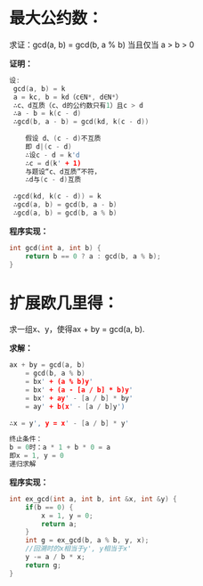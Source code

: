 # 最大公约数：

求证：gcd(a, b) = gcd(b, a % b) 当且仅当 a > b > 0

**证明：**

```c++
设:
 gcd(a, b) = k
 a = kc, b = kd（c∈N*, d∈N*）
 ∴c、d互质（c、d的公约数只有1）且c > d
 ∴a - b = k(c - d)
 ∴gcd(b, a - b) = gcd(kd, k(c - d))
       
    假设 d、(c - d)不互质
    即 d|(c - d)
    ∴设c - d = k'd
    ∴c = d(k' + 1)
    与题设“c、d互质”不符，
    ∴d与(c - d)互质
       
 ∴gcd(kd, k(c - d)) = k
 ∴gcd(a, b) = gcd(b, a - b)
 ∴gcd(a, b) = gcd(b, a % b)
```

**程序实现：**
```c++
int gcd(int a, int b) {
	return b == 0 ? a : gcd(b, a % b);
}
```

# 扩展欧几里得：

求一组x、y，使得ax + by = gcd(a, b).

**求解：**
```c++
ax + by = gcd(a, b)
	= gcd(b, a % b)
	= bx' + (a % b)y'
	= bx' + (a - [a / b] * b)y'
	= bx' + ay' - [a / b] * by'
	= ay' + b(x' - [a / b]y')
	
∴x = y', y = x' - [a / b] * y'

终止条件：
b = 0时：a * 1 + b * 0 = a
即x = 1, y = 0
递归求解
```

**程序实现：**
```c++
int ex_gcd(int a, int b, int &x, int &y) {
	if(b == 0) {
		x = 1, y = 0;
		return a;
	}
	int g = ex_gcd(b, a % b, y, x);
	//回溯时的x相当于y', y相当于x'
	y -= a / b * x;
	return g;
}
```
